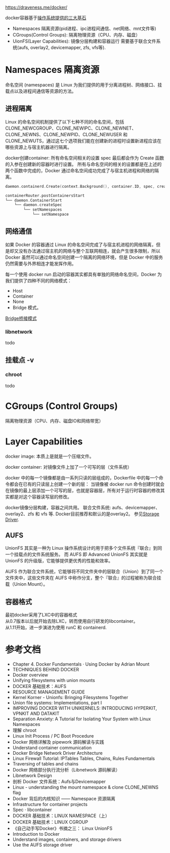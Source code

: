 
https://draveness.me/docker/


docker容器基于[操作系统提供的三大基石](docker-arch-in-linux.png)
- Namespaces 隔离资源(pid进程、ipc进程间通信、net网络、mnt文件等)
- CGroups(Control Groups): 隔离物理资源（CPU、内存、磁盘）
- UionFS(Layer Capabilities): 镜像分层构建和容器运行 需要基于联合文件系统(aufs, overlay2, devicemapper, zfs, vfs等).

# Namespaces 隔离资源

命名空间 (namespaces) 是 Linux 为我们提供的用于分离进程树、网络接口、挂载点以及进程间通信等资源的方法。

## 进程隔离
Linux 的命名空间机制提供了以下七种不同的命名空间，包括 CLONE_NEWCGROUP、CLONE_NEWIPC、CLONE_NEWNET、CLONE_NEWNS、CLONE_NEWPID、CLONE_NEWUSER 和 CLONE_NEWUTS，通过这七个选项我们能在创建新的进程时设置新进程应该在哪些资源上与宿主机器进行隔离。


docker创建container:
所有命名空间相关的设置 spec 最后都会作为 Create 函数的入参在创建新的容器时进行设置。
所有与命名空间的相关的设置都是在上述的两个函数中完成的，Docker 通过命名空间成功完成了与宿主机进程和网络的隔离。
```Go
daemon.containerd.Create(context.Background(), container.ID, spec, createOptions)
```

```Go
containerRouter.postContainersStart
└── daemon.ContainerStart
    └── daemon.createSpec
        └── setNamespaces
            └── setNamespace
```

## 网络通信
如果 Docker 的容器通过 Linux 的命名空间完成了与宿主机进程的网络隔离，但是却又没有办法通过宿主机的网络与整个互联网相连，就会产生很多限制，所以 Docker 虽然可以通过命名空间创建一个隔离的网络环境，但是 Docker 中的服务仍然需要与外界相连才能发挥作用。


每一个使用 docker run 启动的容器其实都具有单独的网络命名空间，Docker 为我们提供了四种不同的网络模式：
- Host
- Container
- None
- Bridge 模式。

[Bridge桥接模式](docker-network-topology.png)


### libnetwork
todo

## 挂载点 -v

### chroot
todo

# CGroups (Control Groups)
隔离物理资源（CPU、内存、磁盘IO和网络带宽）

# Layer Capabilities
docker image: 本质上是就是一个压缩文件。

docker container: 对镜像文件上加了一个可写的层（文件系统）

docker 中的每一个镜像都是由一系列只读的层组成的，Dockerfile 中的每一个命令都会在已有的只读层上创建一个新的层：
当镜像被 docker run 命令创建时就会在镜像的最上层添加一个可写的层，也就是容器层，所有对于运行时容器的修改其实都是对这个容器读写层的修改。

docker镜像分层构建，容器之间共用。
联合文件系统: aufs、devicemapper、overlay2、zfs 和 vfs 等.
Docker目前推荐和默认的是overlay2。
参见[Storage Driver](https://docs.docker.com/storage/storagedriver/select-storage-driver/).

## AUFS
UnionFS 其实是一种为 Linux 操作系统设计的用于把多个文件系统『联合』到同一个挂载点的文件系统服务。
而 AUFS 即 Advanced UnionFS 其实就是 UnionFS 的升级版，它能够提供更优秀的性能和效率。

AUFS 作为联合文件系统，它能够将不同文件夹中的层联合（Union）到了同一个文件夹中，这些文件夹在 AUFS 中称作分支，整个『联合』的过程被称为联合挂载（Union Mount）。

## 容器格式
最初docker采用了LXC中的容器格式   
从0.7版本以后就开始去除LXC，转而使用自行研发的libcontainer。   
从1.11开始，进一步演进为使用 runC 和 containerd.



# 参考文档
- Chapter 4. Docker Fundamentals · Using Docker by Adrian Mount
- TECHNIQUES BEHIND DOCKER
- Docker overview
- Unifying filesystems with union mounts
- DOCKER 基础技术：AUFS
- RESOURCE MANAGEMENT GUIDE
- Kernel Korner - Unionfs: Bringing Filesystems Together
- Union file systems: Implementations, part I
- IMPROVING DOCKER WITH UNIKERNELS: INTRODUCING HYPERKIT, VPNKIT AND DATAKIT
- Separation Anxiety: A Tutorial for Isolating Your System with Linux Namespaces
- 理解 chroot
- Linux Init Process / PC Boot Procedure
- Docker 网络详解及 pipework 源码解读与实践
- Understand container communication
- Docker Bridge Network Driver Architecture
- Linux Firewall Tutorial: IPTables Tables, Chains, Rules Fundamentals
- Traversing of tables and chains
- Docker 网络部分执行流分析（Libnetwork 源码解读）
- Libnetwork Design
- 剖析 Docker 文件系统：Aufs与Devicemapper
- Linux - understanding the mount namespace & clone CLONE_NEWNS flag
- Docker 背后的内核知识 —— Namespace 资源隔离
- Infrastructure for container projects
- Spec · libcontainer
- DOCKER 基础技术：LINUX NAMESPACE（上）
- DOCKER 基础技术：LINUX CGROUP
- 《自己动手写Docker》书摘之三： Linux UnionFS
- Introduction to Docker
- Understand images, containers, and storage drivers
- Use the AUFS storage driver